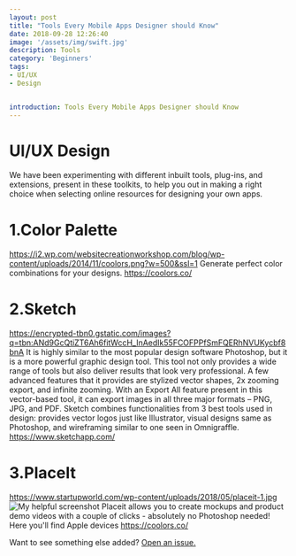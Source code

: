 ```yaml
---
layout: post
title: "Tools Every Mobile Apps Designer should Know"
date: 2018-09-28 12:26:40
image: '/assets/img/swift.jpg'
description: Tools
category: 'Beginners'
tags:
- UI/UX
- Design


introduction: Tools Every Mobile Apps Designer should Know
---
```


# UI/UX Design
We have been experimenting with different inbuilt tools, plug-ins, and extensions, present in these toolkits, to help you out in making a right choice when selecting online resources for designing your own apps.


# 1.Color Palette
https://i2.wp.com/websitecreationworkshop.com/blog/wp-content/uploads/2014/11/coolors.png?w=500&ssl=1
Generate perfect color combinations for your designs.
<a href="https://coolors.co/">https://coolors.co/</a>


# 2.Sketch
https://encrypted-tbn0.gstatic.com/images?q=tbn:ANd9GcQtiZT6Ah6fitWccH_InAedIk55FCOFPPfSmFQERhNVUKycbf8bnA
It is highly similar to the most popular design software Photoshop, but it is a more powerful graphic design tool.
This tool not only provides a wide range of tools but also deliver results that look very professional.
A few advanced features that it provides are stylized vector shapes, 2x zooming export, and infinite zooming.
With an Export All feature present in this vector-based tool, it can export images in all three major formats – PNG, JPG, and PDF.
Sketch combines functionalities from 3 best tools used in design: provides vector logos just like Illustrator, visual designs same as Photoshop, and wireframing similar to one seen in Omnigraffle.
<a href="https://www.sketchapp.com/">https://www.sketchapp.com/</a>

# 3.PlaceIt
https://www.startupworld.com/wp-content/uploads/2018/05/placeit-1.jpg
![My helpful screenshot](https://www.startupworld.com/wp-content/uploads/2018/05/placeit-1.jpg)
Placeit allows you to create mockups and product demo videos with a couple of clicks - absolutely no Photoshop needed! Here you'll find Apple devices
<a href="https://coolors.co/">https://coolors.co/</a>






Want to see something else added? <a href="https://yugn27.github.io/contact/">Open an issue.</a>
